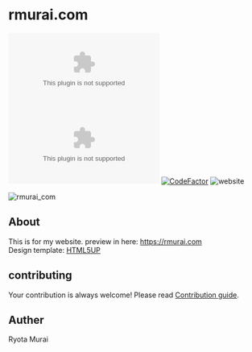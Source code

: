 # rmurai.com
[![License](https://img.shields.io/github/license/rmuraix/rmurai.com)](./LICENSE)
[![issue](https://img.shields.io/github/issues/rmuraix/rmurai.com)](https://github.com/rmuraix/rmurai.com/issues)
[![CodeFactor](https://www.codefactor.io/repository/github/rmuraix/rmurai.com/badge)](https://www.codefactor.io/repository/github/rmuraix/rmurai.com)
![website](https://img.shields.io/website?down_message=down&up_message=online&url=https%3A%2F%2Frmurai.com)  

![rmurai_com](https://user-images.githubusercontent.com/35632215/186275563-79a93368-8abe-4dc0-8028-2f50356993af.png)  
## About
This is for my website. preview in here: https://rmurai.com  
Design template: [HTML5UP](https://html5up.net/)  
## contributing
Your contribution is always welcome! Please read [Contribution guide](./.github/CONTRIBUTING.md).
## Auther
Ryota Murai